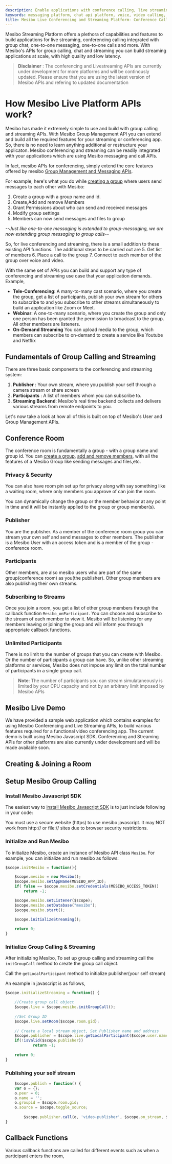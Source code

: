 ```yaml
---
description: Enable applications with conference calling, live streaming, screen sharing, group chat and more
keywords: messaging platform, chat api platform, voice, video calling, mesibo communication platform
title: Mesibo Live Conferencing and Streaming Platform- Conference Calling, Live Streaming, Screen sharing and chat API
---
```


Mesibo Streaming Platform offers a plethora of capabilities and features to build applications for live streaming, conferencing calling integrated with group chat, one-to-one messaging, one-to-one calls and more. With Mesibo's APIs for group calling, chat and streaming you can build streaming applications at scale, with high quality and low latency.

> **Disclaimer** : The conferencing and Livestreaming APIs are currently under development for more platforms and will be continously updated. Please ensure that you are using the latest version of Mesibo APIs and refering to updated documentation

# How Mesibo Live Platform APIs work?
Mesibo has made it extremely simple to use and build with group calling and streaming APIs. With Mesibo Group Management API 
you can extend and build all the required features for your streaming or conferencing app. So, there is no need to learn anything additional or restructure your applicaton. Mesibo conferencing and streaming can be readily integrated with your applications which are using Mesibo messaging and call APIs.

In fact, mesibo APIs for conferencing, simply extend the core features offered by mesibo [Group Management and Messaging APIs](https://mesibo.com/documentation/api/backend-api/#group-management-apis).

For example, here's what you do while [creating a group](https://mesibo.com/documentation/api/backend-api/#create-a-group) where users send messages to each other with Mesibo:

1. Create a group with a group name and id.
2. Create,Add and remove Members 
3. Grant Permissions about who can send and received messages
4. Modify group settings
5. Members can now send messages and files to group

*--Just like one-to-one messaging is extended to group-messaging, we are now extending group messaging to group calls--*

So, for live conferencing and streaming, there is a small addition to these existing API functions. The additional steps to be carried out are
5. Get list of members
6. Place a call to the group
7. Connect to each member of the group over voice and video.

With the same set of APIs you can build and support any type of conferencing and streaming use case that your application demands. Example,
- **Tele-Conferencing**: A many-to-many cast scenario, where you create the group, get a list of participants, publish your own stream for others to subscribe to and you subscribe to other streams simultaneously to build an application like Zoom or Meet.
- **Webinar**: A one-to-many scenario, where you create the group and only one person has been granted the permission to broadcast to the group. All other members are listeners.
- **On-Demand Streaming** You can upload media to the group, which members can subscribe to on-demand to create a service like Youtube and Netflix


## Fundamentals of Group Calling and Streaming

 There are three basic components to the conferencing and streaming system:
 1. **Publisher** : Your own stream, where you publish your self through a camera stream or share screen
 2. **Participants**  : A list of members whom you can subscribe to.
 3. **Streaming Backend**: Mesibo's real time backend collects and delivers various streams from remote endpoints to you.
 
Let's now take a look at how all of this is built on top of Mesibo's User and Group Management APIs.

## Conference Room
The conference room is fundamentally a group - with a group name and group id. You can [create a group](https://mesibo.com/documentation/api/backend-api/#create-a-group), [add and remove members](https://mesibo.com/documentation/api/backend-api/#add-or-remove-group-members), with all the features of a Mesibo Group like sending messages and files,etc.

### Privacy & Security
You can also have room pin set up for privacy along with say something like a waiting room, where only members you approve of can join the room.

You can dynamically change the group or the member behavior at any point in time and it will be instantly applied to the group or group member(s).

### Publisher
You are the publisher. As a member of the conference room group you can stream your own self and send messages to other members. The publisher is a Mesibo User with an access token and is a member of the group - conference room.

### Participants
Other members, are also mesibo users who are part of the same group(conference room) as you(the publisher). Other group members are also publishing their own streams.

### Subscribing to Streams
Once you join a room, you get a list of other group members through the callback function `Mesibo_onParticipant`. You can choose and subscribe to the stream of each member to view it. Mesibo will be listening for any members leaving or joining the group and will inform you through appropriate callback functions.

### Unlimited Participants
There is no limit to the number of groups that you can create with Mesibo. Or the number of participants a group can have.
So, unlike other streaming platforms or services, Mesibo does not impose any limit on the total number of participants in a single group call.

> **Note**: The number of participants you can stream simulataneously is limited by your CPU capacity and not by an arbitrary limit imposed by Mesibo APIs

## Mesibo Live Demo
We have provided a sample web application which contains examples for using Mesibo Conferencing and Live Streaming APIs, to build various features required for a functional video conferencing app. The current demo is built using Mesibo Javascript SDK. Conferencing and Streaming APIs for other platforms are also currently under development and will be made available soon.

## Creating & Joining a Room

## Setup Mesibo Group Calling

### Install Mesibo Javascript SDK
The easiest way to [install Mesibo Javascript SDK](https://mesibo.com/documentation/install/javascript/) is to just include following in your code:

<script type="text/javascript" src="https://api.mesibo.com/mesibo.js"></script>

You must use a secure website (https) to use mesibo javascript. It may NOT work from http:// or file:// sites due to browser security restrictions.

### Initialize and Run Mesibo
To initialize Mesibo, create an instance of Mesibo API class `Mesibo`. 
 For example, you can initialize and run mesibo as follows:
 
```javascript
$scope.initMesibo = function(){

    $scope.mesibo = new Mesibo();
    $scope.mesibo.setAppName(MESIBO_APP_ID);
    if( false == $scope.mesibo.setCredentials(MESIBO_ACCESS_TOKEN))
        return -1;

    $scope.mesibo.setListener($scope);
    $scope.mesibo.setDatabase("mesibo");
    $scope.mesibo.start();

    $scope.initializeStreaming();
    
    return 0;
}
```
### Initialize Group Calling & Streaming

After initializing Mesibo, To set up group calling and streaming call the `initGroupCall` method to create the group call object.

Call the `getLocalParticipant` method to initialize publisher(your self stream) 

An example in javascript is as follows,
```javascript
$scope.initializeStreaming = function() {

    //Create group call object
    $scope.live = $scope.mesibo.initGroupCall(); 
    
    //Set Group ID
    $scope.live.setRoom($scope.room.gid); 
    
    // Create a local stream object, Set Publisher name and address
    $scope.publisher = $scope.live.getLocalParticipant($scope.user.name, $scope.user.address); 
    if(!isValid($scope.publisher))
        	return -1; 
    
    return 0;
}          
```
### Publishing your self stream
```javascript
    $scope.publish = function() {
	var o = {};
	o.peer = 0;
	o.name = '';
	o.groupid = $scope.room.gid;	
	o.source = $scope.toggle_source;	   
	
        $scope.publisher.call(o, 'video-publisher', $scope.on_stream, $scope.on_status);
}
```

## Callback Functions
Various callback functions are called for different events such as when a participant enters the room, 


